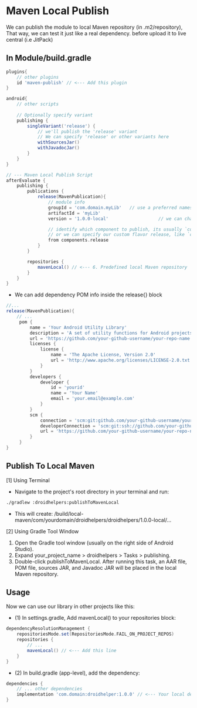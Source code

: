 # Maven Local Publish
We can publish the module to local Maven repository (in .m2/repository),
That way, we can test it just like a real dependency. before upload it to live central (i.e JitPack)

## In Module/build.gradle

```groovy
plugins{
    // other plugins
    id 'maven-publish' // <--- Add this plugin
}

android{
    // other scripts
    
    // Optionally specify variant
    publishing {
        singleVariant('release') {
            // we'll publish the 'release' variant
            // We can specify 'release' or other variants here
            withSourcesJar()
            withJavadocJar()
        }
    }
}

// --- Maven Local Publish Script
afterEvaluate {
    publishing {
        publications {
            release(MavenPublication){
                // module info
                groupId = 'com.domain.myLib'   // use a preferred namespace
                artifactId = 'myLib'
                version = '1.0.0-local'                   // we can change this per test

                // identify which component to publish, its usually `components.release`
                // or we can specify our custom flavor release, like `components.dev`
                from components.release
            }
        }

        repositories {
            mavenLocal() // <--- 6. Predefined local Maven repository
        }
    }
}
```

- We can add dependency POM info inside the release{} block
```groovy
//...
release(MavenPublication){
    // ...
     pom {
         name = 'Your Android Utility Library'
         description = 'A set of utility functions for Android projects.'
         url = 'https://github.com/your-github-username/your-repo-name'
         licenses {
             license {
                 name = 'The Apache License, Version 2.0'
                 url = 'http://www.apache.org/licenses/LICENSE-2.0.txt'
             }
         }
         developers {
             developer {
                 id = 'yourid'
                 name = 'Your Name'
                 email = 'your.email@example.com'
             }
         }
         scm {
             connection = 'scm:git:github.com/your-github-username/your-repo-name.git'
             developerConnection = 'scm:git:ssh://github.com/your-github-username/your-repo-name.git'
             url = 'https://github.com/your-github-username/your-repo-name'
         }
     }
}
```

## Publish To Local Maven
[1] Using Terminal
- Navigate to the  project's root directory in your terminal and run:
```bash
./gradlew :droidhelpers:publishToMavenLocal
```
- This will create:
  <project-root>/build/local-maven/com/yourdomain/droidhelpers/droidhelpers/1.0.0-local/...

[2] Using Gradle Tool Window
1. Open the Gradle tool window (usually on the right side of Android Studio).
2. Expand your_project_name > droidhelpers > Tasks > publishing.
3. Double-click publishToMavenLocal.
After running this task, an AAR file, POM file, sources JAR, and Javadoc JAR 
will be placed in the local Maven repository.

## Usage
Now we can use our library in other projects like this:
- (1) In settings.gradle, Add mavenLocal() to your repositories block:
```groovy
dependencyResolutionManagement {
    repositoriesMode.set(RepositoriesMode.FAIL_ON_PROJECT_REPOS)
    repositories {
        // ...
        mavenLocal() // <--- Add this line
    }
} 
```
- (2) In build.gradle (app-level), add the dependency:
```groovy
dependencies {
    // ... other dependencies
    implementation 'com.domain:droidhelper:1.0.0' // <--- Your local dependency
} 
```

